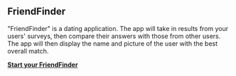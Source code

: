 ## **FriendFinder**
"FriendFinder" is a dating application. The app will take in results from your users' surveys, then compare their answers with those from other users. The app will then display the name and picture of the user with the best overall match.

[**Start your FriendFinder**](https://shielded-stream-42240.herokuapp.com)
